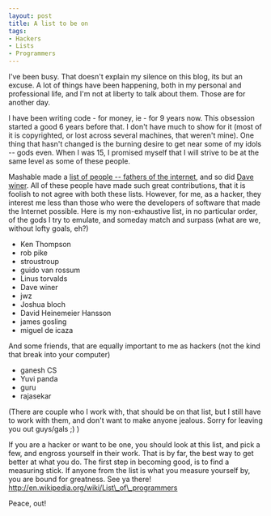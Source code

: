 ```yaml
---
layout: post
title: A list to be on
tags:
- Hackers
- Lists
- Programmers
---
```


I've been busy. That doesn't explain my silence on this blog, its but an excuse. A lot of things have been happening, both in my personal and professional life, and I'm not at liberty to talk about them. Those are for another day.

I have been writing code - for money, ie - for 9 years now. This obsession started a good 6 years before that. I don't have much to show for it (most of it is copyrighted, or lost across several machines, that weren't mine). One thing that hasn't changed is the burning desire to get near some of my idols -- gods even. When I was 15, I promised myself that I will strive to be at the same level as some of these people. 

Mashable made a [list of people -- fathers of the internet][1], and so did [Dave winer][2]. All of these people have made such great contributions, that it is foolish to not agree with both these lists. However, for me, as a hacker, they interest me less than those who were the developers of software that made the Internet possible. Here is my non-exhaustive list, in no particular order, of the gods I try to emulate, and someday match and surpass (what are we, without lofty goals, eh?)

- Ken Thompson  
- rob pike  
- stroustroup  
- guido van rossum  
- Linus torvalds  
- Dave winer  
- jwz  
- Joshua bloch  
- David Heinemeier Hansson  
- james gosling  
- miguel de icaza 

And some friends, that are equally important to me as hackers (not the kind that break into your computer)  
- ganesh CS  
- Yuvi panda  
- guru  
- rajasekar

(There are couple who I work with, that should be on that list, but I still have to work with them, and don't want to make anyone jealous. Sorry for leaving you out guys/gals ;) )

If you are a hacker or want to be one, you should look at this list, and pick a few, and engross yourself in their work. That is by far, the best way to get better at what you do. The first step in becoming good, is to find a measuring stick. If anyone from the list is what you measure yourself by, you are bound for greatness. See ya there!  
http://en.wikipedia.org/wiki/List\_of\_programmers

Peace, out! 

[0]: http://en.wikipedia.org/wiki/List_of_programmers
[1]: http://mashable.com/2010/07/04/web-founding-fathers/
[2]: http://scripting.com/stories/2010/07/04/foundersOfTheWeb.html

